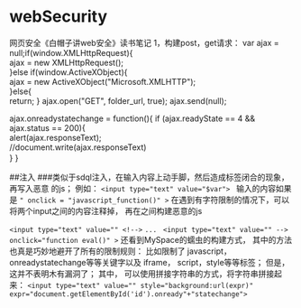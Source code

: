 # webSecurity
网页安全《白帽子讲web安全》读书笔记
1，构建post，get请求：
var ajax = null;if(window.XMLHttpRequest){   
ajax = new XMLHttpRequest();   
}else if(window.ActiveXObject){   
ajax = new ActiveXObject("Microsoft.XMLHTTP");  
}else{   
return;   }
ajax.open("GET", folder_url, true);
ajax.send(null);

ajax.onreadystatechange = function(){
 if (ajax.readyState == 4 && ajax.status == 200){        
 alert(ajax.responseText);      
 //document.write(ajax.responseText)     
 }  }       　

##注入
###类似于sdql注入，在输入内容上动手脚，然后造成标签闭合的现象，再写入恶意 的js；
例如：
``<input type="text" value="$var">
``
输入的内容如果是
``" onclick = "javascript_function()" >``
在遇到有字符限制的情况下，可以将两个input之间的内容注释掉， 再在之间构建恶意的js

``<input type="text" value="" <!-->``
``...
``
``<input type="text" value="" --> onclick="function eval()" >``
还看到MySpace的蠕虫的构建方式， 其中的方法也真是巧妙地避开了所有的限制规则：
比如限制了 javascript，onreadystatechange等等关键字以及 iframe， script，style等等标签；
但是，这并不表明木有漏洞了；
其中， 可以使用拼接字符串的方式，将字符串拼接起来：
``<input type="text" value="" style="background:url(expr)" expr="document.getElementById('id').onready"+"statechange">``
